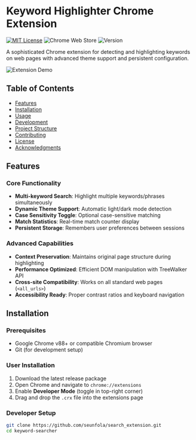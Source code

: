 # Keyword Highlighter Chrome Extension

[![MIT License](https://img.shields.io/badge/License-MIT-green.svg)](https://opensource.org/licenses/MIT)
![Chrome Web Store](https://img.shields.io/chrome-web-store/v/your-extension-id-here?label=Chrome%20Web%20Store)
![Version](https://img.shields.io/badge/version-1.0.0-blue)

A sophisticated Chrome extension for detecting and highlighting keywords on web pages with advanced theme support and persistent configuration.

![Extension Demo](assets/demo.gif)

## Table of Contents
- [Features](#features)
- [Installation](#installation)
- [Usage](#usage)
- [Development](#development)
- [Project Structure](#project-structure)
- [Contributing](#contributing)
- [License](#license)
- [Acknowledgments](#acknowledgments)

## Features

### Core Functionality
- **Multi-keyword Search**: Highlight multiple keywords/phrases simultaneously
- **Dynamic Theme Support**: Automatic light/dark mode detection
- **Case Sensitivity Toggle**: Optional case-sensitive matching
- **Match Statistics**: Real-time match counter display
- **Persistent Storage**: Remembers user preferences between sessions

### Advanced Capabilities
- **Context Preservation**: Maintains original page structure during highlighting
- **Performance Optimized**: Efficient DOM manipulation with TreeWalker API
- **Cross-site Compatibility**: Works on all standard web pages (`<all_urls>`)
- **Accessibility Ready**: Proper contrast ratios and keyboard navigation

## Installation

### Prerequisites
- Google Chrome v88+ or compatible Chromium browser
- Git (for development setup)

### User Installation
1. Download the latest release package
2. Open Chrome and navigate to `chrome://extensions`
3. Enable **Developer Mode** (toggle in top-right corner)
4. Drag and drop the `.crx` file into the extensions page

### Developer Setup
```bash
git clone https://github.com/seunfola/search_extension.git
cd keyword-searcher
